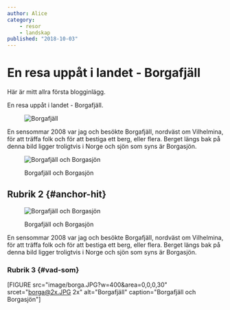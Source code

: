 ```yaml
---
author: Alice
category:
    - resor
    - landskap
published: "2018-10-03"
---
```

En resa uppåt i landet - Borgafjäll
==================================

Här är mitt allra första blogginlägg.

<!-- Ett blogginlägg innehåller en tagg för "-more-" som bestämmer vilken text som visas på förstasidan. -->

En resa uppåt i landet - Borgafjäll.

<figure class="figure center">
    <img src="image/borga.JPG?w=250&area=0,0,10,10" srcet="borga@2x.JPG 2x" alt="Borgafjäll">
</figure>

<!--more-->

En sensommar 2008 var jag och besökte Borgafjäll, nordväst om Vilhelmina, för att träffa folk och för att bestiga ett berg, eller flera. Berget längs bak på denna bild ligger troligtvis i Norge och sjön som syns är Borgasjön.

<figure class="figure">
    <picture>
        <source media="(min-width: 668px)" srcet="image/borga.JPG" srcet="borga.JPG, borga@2x.JPG 2x">
        <source media="(min-width: 376px)" srcet="image/borga-small.png">
        <img src="image/borga.JPG" class="max-width" alt="Borgafjäll och Borgasjön">
    </picture>
    <figcaption>
        <p>Borgafjäll och Borgasjön</p>
    </figcaption>
</figure>

Rubrik 2 {#anchor-hit}
-----------------------------------

<figure class="figure right">
    <img src="image/borga.JPG?w=400" srcet="borga@2x.JPG 2x" alt="Borgafjäll och Borgasjön">
    <figcaption>
        <p>Borgafjäll och Borgasjön</p>
    </figcaption>
</figure>

En sensommar 2008 var jag och besökte Borgafjäll, nordväst om Vilhelmina, för att träffa folk och för att bestiga ett berg, eller flera. Berget längs bak på denna bild ligger troligtvis i Norge och sjön som syns är Borgasjön.


### Rubrik 3 {#vad-som}

[FIGURE src="image/borga.JPG?w=400&area=0,0,0,30" srcet="borga@2x.JPG 2x" alt="Borgafjäll" caption="Borgafjäll och Borgasjön"]
